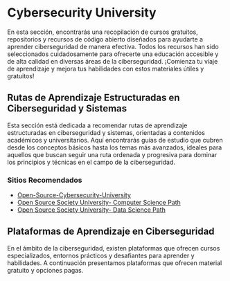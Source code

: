 # Cybersecurity University

En esta sección, encontrarás una recopilación de cursos gratuitos, repositorios y recursos de código abierto diseñados para ayudarte a aprender ciberseguridad de manera efectiva. Todos los recursos han sido seleccionados cuidadosamente para ofrecerte una educación accesible y de alta calidad en diversas áreas de la ciberseguridad. ¡Comienza tu viaje de aprendizaje y mejora tus habilidades con estos materiales útiles y gratuitos!

## Rutas de Aprendizaje Estructuradas en Ciberseguridad y Sistemas

Esta sección está dedicada a recomendar rutas de aprendizaje estructuradas en ciberseguridad y sistemas, orientadas a contenidos académicos y universitarios. Aquí encontrarás guías de estudio que cubren desde los conceptos básicos hasta los temas más avanzados, ideales para aquellos que buscan seguir una ruta ordenada y progresiva para dominar los principios y técnicas en el campo de la ciberseguridad.

### Sitios Recomendados

- [Open-Source-Cybersecurity-University](https://github.com/Bassamejlaoui/Open-Source-Cybersecurity-University)
- [Open Source Society University- Computer Science Path](https://github.com/ossu/computer-science)
- [Open Source Society University- Data Science Path](https://github.com/ossu/data-science)


## Plataformas de Aprendizaje en Ciberseguridad

En el ámbito de la ciberseguridad, existen plataformas que ofrecen cursos especializados, entornos prácticos y desafiantes para aprender y  habilidades. A continuación presentamos plataformas que ofrecen material gratuito y opciones pagas.
